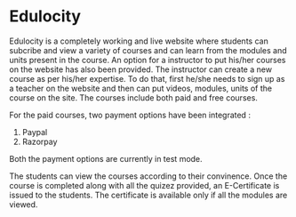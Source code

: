 # Edulocity

Edulocity is a completely working and live website where students can subcribe and view a variety of courses and can learn from the modules 
and units present in the course. An option for a instructor to put his/her courses on the website has also been provided. The instructor 
can create a new course as per his/her expertise. To do that, first he/she needs to sign up as a teacher on the website and then can put 
videos, modules, units of the course on the site. The courses include both paid and free courses. 

For the paid courses, two payment options have been integrated : 
  1. Paypal  
  2. Razorpay
  
Both the payment options are currently in test mode.

The students can view the courses according to their convinence. Once the course is completed along with all the quizez provided, an 
E-Certificate is issued to the students. The certificate is available only if all the modules are viewed. 
  
